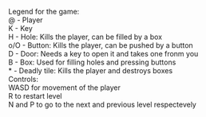 Legend for the game:  
@ - Player  
K - Key  
H - Hole: Kills the player, can be filled by a box  
o/O - Button: Kills the player, can be pushed by a button  
D - Door: Needs a key to open it and takes one fronm you  
B - Box: Used for filling holes and pressing buttons  
\* - Deadly tile: Kills the player and destroys boxes  
Controls:  
WASD for movement of the player  
R to restart level  
N and P to go to the next and previous level respectevely  
